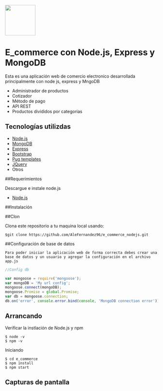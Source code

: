 <img src="https://www.logolynx.com/images/logolynx/56/56afea50b83164e3e272d4ebeccd94fb.png" width="100px">

# E_commerce con Node.js, Express y MongoDB

Esta es una aplicación web de comercio electronico desarrollada principalmente con node js, express y MngoDB

+ Administrador de productos
+ Cotizador
+ Método de pago
+ API REST
+ Productos divididos por categorias

## Tecnologías utilizdas

+ [Node.js](https://nodejs.org/es/)
+ [MongoDB](https://www.mongodb.com/)
+ [Express](https://expressjs.com/es/)
+ [Bootstrap](https://getbootstrap.com/)
+ [Pug templates](https://pugjs.org/api/getting-started.html)
+ [JQuery](https://jquery.com/)
+ Otros

##Requerimientos

Descargue e instale node.js
+ [Node.js](https://nodejs.org/es/)

##Instalación

##Clon

Clona este repositorio a tu maquina local usando:

    $git clone https://github.com/AleFernandez96/e_commerce_nodejs.git

##Configuración de base de datos

    Para poder iniciar la aplicación web de forma correcta debes crear una base de datos y un usuario y agregar la configuración en el archivo app.js

```javascript
//Config db

var mongoose = require('mongoose');
var mongoDB = 'My url config';
mongoose.connect(mongoDB);
mongoose.Promise = global.Promise;
var db = mongoose.connection;
db.on('error', console.error.bind(console, 'MongoDB connection error'));
```

## Arrancando

Verificar la instlación de Node.js y npm

    $ node -v
    $ npm -v

Iniciando

    $ cd e_commerce
    $ npm install
    $ npm start

## Capturas de pantalla
